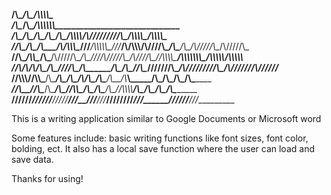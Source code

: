 __/\\\______________/\\\__________________________________________________________________________________/\\\\\\\\\________________________________        
 _\/\\\_____________\/\\\________________________________________________________________________________/\\\\\\\\\\\\\______________________________       
  _\/\\\_____________\/\\\________________/\\\_____/\\\_______/\\\_________________/\\\\\\\\_____________/\\\/////////\\\___/\\\\\\\\\____/\\\\\\\\\__      
   _\//\\\____/\\\____/\\\___/\\/\\\\\\\__\///___/\\\\\\\\\\\_\///___/\\/\\\\\\____/\\\////\\\___________\/\\\_______\/\\\__/\\\/////\\\__/\\\/////\\\_     
    __\//\\\__/\\\\\__/\\\___\/\\\/////\\\__/\\\_\////\\\////___/\\\_\/\\\////\\\__\//\\\\\\\\\___________\/\\\\\\\\\\\\\\\_\/\\\\\\\\\\__\/\\\\\\\\\\__    
     ___\//\\\/\\\/\\\/\\\____\/\\\___\///__\/\\\____\/\\\______\/\\\_\/\\\__\//\\\__\///////\\\___________\/\\\/////////\\\_\/\\\//////___\/\\\//////___   
      ____\//\\\\\\//\\\\\_____\/\\\_________\/\\\____\/\\\_/\\__\/\\\_\/\\\___\/\\\__/\\_____\\\___________\/\\\_______\/\\\_\/\\\_________\/\\\_________  
       _____\//\\\__\//\\\______\/\\\_________\/\\\____\//\\\\\___\/\\\_\/\\\___\/\\\_\//\\\\\\\\____________\/\\\_______\/\\\_\/\\\_________\/\\\_________ 
        ______\///____\///_______\///__________\///______\/////____\///__\///____\///___\////////_____________\///________\///__\///__________\///__________



This is a writing application similar to Google Documents or Microsoft word

Some features include: basic writing functions like font sizes, font color, bolding, ect. It also has a local save function where
the user can load and save data.

Thanks for using!
